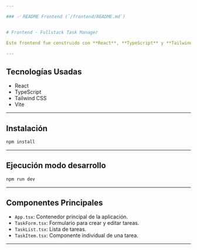 ```yaml
---

### ✅ README Frontend (`/frontend/README.md`)


# Frontend - Fullstack Task Manager

Este frontend fue construido con **React**, **TypeScript** y **Tailwind CSS** para interactuar con una API RESTful y gestionar tareas.

---
```


## Tecnologías Usadas

- React
- TypeScript
- Tailwind CSS
- Vite

---

## Instalación

```bash
npm install
```

---

## Ejecución modo desarrollo

```bash
npm run dev
```

---

## Componentes Principales

- `App.tsx`: Contenedor principal de la aplicación.
- `TaskForm.tsx`: Formulario para crear y editar tareas.
- `TaskList.tsx`: Lista de tareas.
- `TaskItem.tsx`: Componente individual de una tarea.

---
